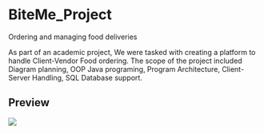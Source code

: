 # BiteMe_Project
Ordering and managing food deliveries 

As part of an academic project, We were tasked with creating a platform to handle Client-Vendor Food ordering. The scope of the project included
Diagram planning, OOP Java programing, Program Architecture, Client-Server Handling, SQL Database support.
## Preview
![](https://github.com/senderh55/BiteMe_Project/blob/main/example.gif)
